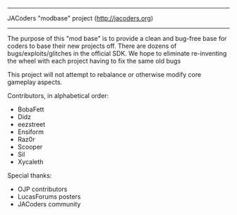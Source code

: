 ********************************
JACoders "modbase" project (http://jacoders.org)
********************************

The purpose of this "mod base" is to provide a clean and bug-free base for coders to base their new projects off.
There are dozens of bugs/exploits/glitches in the official SDK. We hope to eliminate re-inventing the wheel with each project having to fix the same old bugs

This project will not attempt to rebalance or otherwise modify core gameplay aspects.

Contributors, in alphabetical order:
- BobaFett
- Didz
- eezstreet
- Ensiform
- Raz0r
- Scooper
- Sil
- Xycaleth

Special thanks:
- OJP contributors
- LucasForums posters
- JACoders community
